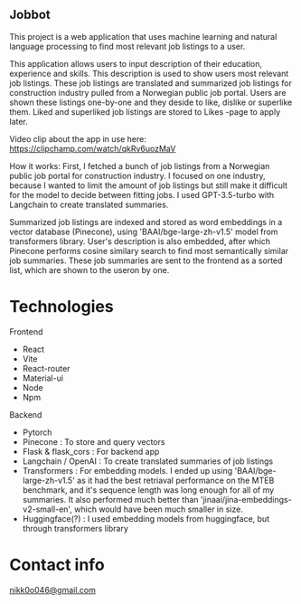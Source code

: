 ## Jobbot

This project is a web application that uses machine learning and natural language processing to find most relevant job listings to a user.

This application allows users to input description of their education, experience and skills. This description is used to show users most relevant job listings. These job listings are translated and summarized job listings for construction industry pulled from a Norwegian public job portal. Users are shown these listings one-by-one and they deside to like, dislike or superlike them. Liked and superliked job listings are stored to Likes -page to apply later.

Video clip about the app in use here:
https://clipchamp.com/watch/qkRv6uozMaV

How it works:
First, I fetched a bunch of job listings from a Norwegian public job portal for construction industry. I focused on one industry, because I wanted to limit the amount of job listings but still make it difficult for the model to decide between fitting jobs. I used GPT-3.5-turbo with Langchain to create translated summaries.

Summarized job listings are indexed and stored as word embeddings in a vector database (Pinecone), using 'BAAI/bge-large-zh-v1.5' model from transformers library. User's description is also embedded, after which Pinecone performs cosine similary search to find most semantically similar job summaries. These job summaries are sent to the frontend as a sorted list, which are shown to the useron by one.

# Technologies

Frontend

- React
- Vite
- React-router
- Material-ui
- Node
- Npm

Backend

- Pytorch
- Pinecone : To store and query vectors
- Flask & flask_cors : For backend app
- Langchain / OpenAI : To create translated summaries of job listings
- Transformers : For embedding models. I ended up using 'BAAI/bge-large-zh-v1.5' as it had the best retriaval performance on the MTEB benchmark, and it's sequence length was long enough for all of my summaries. It also performed much better than 'jinaai/jina-embeddings-v2-small-en', which would have been much smaller in size.
- Huggingface(?) : I used embedding models from huggingface, but through transformers library

# Contact info

nikk0o046@gmail.com
